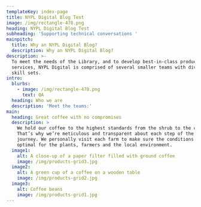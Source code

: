 ```yaml
---
templateKey: index-page
title: NYPL Digital Blog Test
image: /img/rectangle-478.png
heading: NYPL Digital Blog Test
subheading: 'Supporting technical conversations '
mainpitch:
  title: Why an NYPL Digital Blog?
  description: Why an NYPL Digital Blog?
description: >-
  To meet the needs of the Library, and to develop best-in-class products and
  services, NYPL Digital is comprised of several smaller teams with diverse
  skill sets.
intro:
  blurbs:
    - image: /img/rectangle-478.png
      text: QA
  heading: Who we are
  description: 'Meet the teams:'
main:
  heading: Great coffee with no compromises
  description: >
    We hold our coffee to the highest standards from the shrub to the cup.
    That’s why we’re meticulous and transparent about each step of the coffee’s
    journey. We personally visit each farm to make sure the conditions are
    optimal for the plants, farmers and the local environment.
  image1:
    alt: A close-up of a paper filter filled with ground coffee
    image: /img/products-grid3.jpg
  image2:
    alt: A green cup of a coffee on a wooden table
    image: /img/products-grid2.jpg
  image3:
    alt: Coffee beans
    image: /img/products-grid1.jpg
---
```


